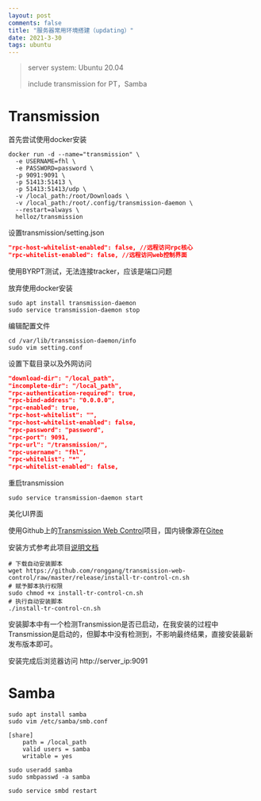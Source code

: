 ```yaml
---
layout: post
comments: false
title: "服务器常用环境搭建（updating）"
date: 2021-3-30
tags: ubuntu
---
```


> server system: Ubuntu 20.04 
>
> include transmission for PT，Samba 

<!--more-->

# Transmission

首先尝试使用docker安装

```shell
docker run -d --name="transmission" \
  -e USERNAME=fhl \
  -e PASSWORD=password \
  -p 9091:9091 \
  -p 51413:51413 \
  -p 51413:51413/udp \
  -v /local_path:/root/Downloads \
  -v /local_path:/root/.config/transmission-daemon \
  --restart=always \
  helloz/transmission
```

设置transmission/setting.json

```json
"rpc-host-whitelist-enabled": false, //远程访问rpc核心
"rpc-whitelist-enabled": false, //远程访问web控制界面
```

使用BYRPT测试，无法连接tracker，应该是端口问题

放弃使用docker安装

```shell 
sudo apt install transmission-daemon
sudo service transmission-daemon stop
```

编辑配置文件

```shell
cd /var/lib/transmission-daemon/info
sudo vim setting.conf
```
设置下载目录以及外网访问

```json
"download-dir": "/local_path",
"incomplete-dir": "/local_path",
"rpc-authentication-required": true,
"rpc-bind-address": "0.0.0.0",
"rpc-enabled": true,
"rpc-host-whitelist": "",
"rpc-host-whitelist-enabled": false,
"rpc-password": "password",
"rpc-port": 9091,
"rpc-url": "/transmission/",
"rpc-username": "fhl",
"rpc-whitelist": "*",
"rpc-whitelist-enabled": false,
```
重启transmission

```shell
sudo service transmission-daemon start
```
美化UI界面

使用Github上的[Transmission Web Control](https://github.com/ronggang/transmission-web-control)项目，国内镜像源在[Gitee](https://gitee.com/culturist/transmission-web-control)

安装方式参考此项目[说明文档](https://github.com/ronggang/transmission-web-control/wiki/Home-CN)

```shell
# 下载自动安装脚本
wget https://github.com/ronggang/transmission-web-control/raw/master/release/install-tr-control-cn.sh
# 赋予脚本执行权限
sudo chmod +x install-tr-control-cn.sh
# 执行自动安装脚本
./install-tr-control-cn.sh
```

安装脚本中有一个检测Transmission是否已启动，在我安装的过程中Transmission是启动的，但脚本中没有检测到，不影响最终结果，直接安装最新发布版本即可。

安装完成后浏览器访问 http://server_ip:9091

# Samba

```shell
sudo apt install samba
sudo vim /etc/samba/smb.conf
```

```
[share]
    path = /local_path
    valid users = samba
    writable = yes
```

```shell
sudo useradd samba
sudo smbpasswd -a samba

sudo service smbd restart
```

